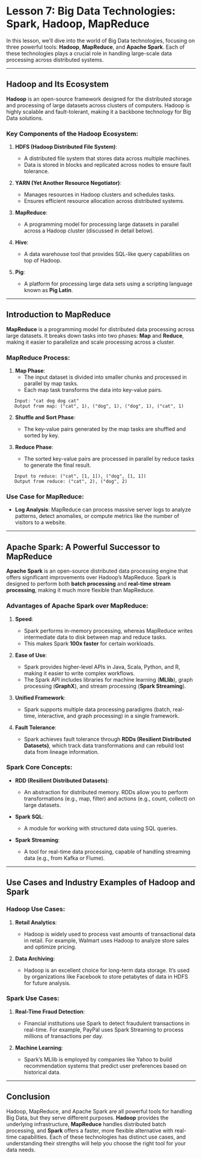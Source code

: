 
# Lesson 7: Big Data Technologies: Spark, Hadoop, MapReduce

In this lesson, we’ll dive into the world of Big Data technologies, focusing on three powerful tools: **Hadoop**, **MapReduce**, and **Apache Spark**. Each of these technologies plays a crucial role in handling large-scale data processing across distributed systems.

---

## Hadoop and Its Ecosystem

**Hadoop** is an open-source framework designed for the distributed storage and processing of large datasets across clusters of computers. Hadoop is highly scalable and fault-tolerant, making it a backbone technology for Big Data solutions.

### Key Components of the Hadoop Ecosystem:
1. **HDFS (Hadoop Distributed File System)**:
   - A distributed file system that stores data across multiple machines.
   - Data is stored in blocks and replicated across nodes to ensure fault tolerance.
   
2. **YARN (Yet Another Resource Negotiator)**:
   - Manages resources in Hadoop clusters and schedules tasks.
   - Ensures efficient resource allocation across distributed systems.
   
3. **MapReduce**:
   - A programming model for processing large datasets in parallel across a Hadoop cluster (discussed in detail below).
   
4. **Hive**:
   - A data warehouse tool that provides SQL-like query capabilities on top of Hadoop.
   
5. **Pig**:
   - A platform for processing large data sets using a scripting language known as **Pig Latin**.

---

## Introduction to MapReduce

**MapReduce** is a programming model for distributed data processing across large datasets. It breaks down tasks into two phases: **Map** and **Reduce**, making it easier to parallelize and scale processing across a cluster.

### MapReduce Process:
1. **Map Phase**:
   - The input dataset is divided into smaller chunks and processed in parallel by map tasks.
   - Each map task transforms the data into key-value pairs.
   
```   Example: 
   Input: "cat dog dog cat"
   Output from map: ("cat", 1), ("dog", 1), ("dog", 1), ("cat", 1)
   ```
   
2. **Shuffle and Sort Phase**:
   - The key-value pairs generated by the map tasks are shuffled and sorted by key.
   
3. **Reduce Phase**:
   - The sorted key-value pairs are processed in parallel by reduce tasks to generate the final result.
   
```   Example:
   Input to reduce: ("cat", [1, 1]), ("dog", [1, 1])
   Output from reduce: ("cat", 2), ("dog", 2)
   ```

### Use Case for MapReduce:
- **Log Analysis**: MapReduce can process massive server logs to analyze patterns, detect anomalies, or compute metrics like the number of visitors to a website.

---

## Apache Spark: A Powerful Successor to MapReduce

**Apache Spark** is an open-source distributed data processing engine that offers significant improvements over Hadoop’s MapReduce. Spark is designed to perform both **batch processing** and **real-time stream processing**, making it much more flexible than MapReduce.

### Advantages of Apache Spark over MapReduce:
1. **Speed**:
   - Spark performs in-memory processing, whereas MapReduce writes intermediate data to disk between map and reduce tasks.
   - This makes Spark **100x faster** for certain workloads.
   
2. **Ease of Use**:
   - Spark provides higher-level APIs in Java, Scala, Python, and R, making it easier to write complex workflows.
   - The Spark API includes libraries for machine learning (**MLlib**), graph processing (**GraphX**), and stream processing (**Spark Streaming**).
   
3. **Unified Framework**:
   - Spark supports multiple data processing paradigms (batch, real-time, interactive, and graph processing) in a single framework.
   
4. **Fault Tolerance**:
   - Spark achieves fault tolerance through **RDDs (Resilient Distributed Datasets)**, which track data transformations and can rebuild lost data from lineage information.

### Spark Core Concepts:
- **RDD (Resilient Distributed Datasets)**:
  - An abstraction for distributed memory. RDDs allow you to perform transformations (e.g., map, filter) and actions (e.g., count, collect) on large datasets.
  
- **Spark SQL**:
  - A module for working with structured data using SQL queries.
  
- **Spark Streaming**:
  - A tool for real-time data processing, capable of handling streaming data (e.g., from Kafka or Flume).

---

## Use Cases and Industry Examples of Hadoop and Spark

### Hadoop Use Cases:
1. **Retail Analytics**:
   - Hadoop is widely used to process vast amounts of transactional data in retail. For example, Walmart uses Hadoop to analyze store sales and optimize pricing.
   
2. **Data Archiving**:
   - Hadoop is an excellent choice for long-term data storage. It’s used by organizations like Facebook to store petabytes of data in HDFS for future analysis.

### Spark Use Cases:
1. **Real-Time Fraud Detection**:
   - Financial institutions use Spark to detect fraudulent transactions in real-time. For example, PayPal uses Spark Streaming to process millions of transactions per day.
   
2. **Machine Learning**:
   - Spark’s MLlib is employed by companies like Yahoo to build recommendation systems that predict user preferences based on historical data.

---

## Conclusion

Hadoop, MapReduce, and Apache Spark are all powerful tools for handling Big Data, but they serve different purposes. **Hadoop** provides the underlying infrastructure, **MapReduce** handles distributed batch processing, and **Spark** offers a faster, more flexible alternative with real-time capabilities. Each of these technologies has distinct use cases, and understanding their strengths will help you choose the right tool for your data needs.
